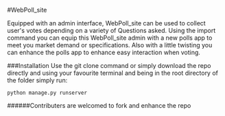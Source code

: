 #WebPoll_site

Equipped with an admin interface, WebPoll_site can be used to collect user's votes 
depending on a variety of Questions asked. Using the import command you can equip this
WebPoll_site admin with a new polls app to meet you market demand or specifications. 
Also with a little twisting you can enhance the polls app to enhance easy interaction 
when voting.

###Installation
Use the git clone command or simply download the repo directly and using your favourite
terminal and being in the root directory of the folder simply run:
  ```
  python manage.py runserver
  ```
  
######Contributers are welcomed to fork and enhance the repo